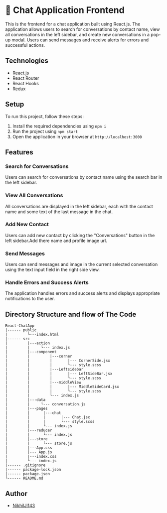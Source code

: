 # 💬 Chat Application Frontend

This is the frontend for a chat application built using React.js. The application allows users to search for conversations by contact name, view all conversations in the left sidebar, and create new conversations in a pop-up modal. Users can send messages and receive alerts for errors and successful actions.

## Technologies

- React.js
- React Router
- React Hooks
- Redux

## Setup

To run this project, follow these steps:

1. Install the required dependencies using `npm i`
2. Run the project using `npm start`
3. Open the application in your browser at `http://localhost:3000`

## Features

### Search for Conversations

Users can search for conversations by contact name using the search bar in the left sidebar.

### View All Conversations

All conversations are displayed in the left sidebar, each with the contact name and some text of the last message in the chat.

### Add New Contact

Users can add new contact by clicking the "Conversations" button in the left sidebar.Add there name and profile image url.

### Send Messages

Users can send messages and image in the current selected conversation using the text input field in the right side view.

### Handle Errors and Success Alerts

The application handles errors and success alerts and displays appropriate notifications to the user.

## Directory Structure and flow of The Code

    React-ChatApp
    |------ public
    |         └---index.html
    |------ src
    |         |---action
    |         |     └--- index.js
    |         |---component
    |         |         |---corner
    |         |         |       |--- CornerSide.jsx
    |         |         |       └--- style.scss
    |         |         |---Leftsidebar
    |         |         |       |--- LeftSideBar.jsx
    |         |         |       └--- style.scss
    |         |         |---middleView
    |         |         |       |--- MiddleSideCard.jsx
    |         |         |       └--- style.scss 
    |         |         └--- index.js
    |         |---data
    |         |     └--- conversation.js
    |         |---pages
    |         |      |---chat
    |         |      |       |--- Chat.jsx
    |         |      |       └--- style.scss
    |         |      └--- index.js
    |         |---reducer
    |         |      └--- index.js
    |         |---store
    |         |      └--- store.js
    |         |---App.css
    |         |--- App.js
    |         |---index.css
    |         └--- index.js
    |------ .gitignore
    |------ package-lock.json
    |------ package.json
    └------ README.md


## Author

- [NikhilJi143](https://github.com/NikhilJi143)
